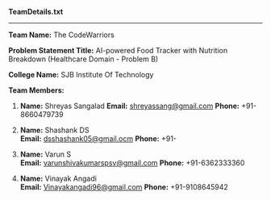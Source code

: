 **TeamDetails.txt**

---

**Team Name:** The CodeWarriors

**Problem Statement Title:** AI-powered Food Tracker with Nutrition Breakdown (Healthcare Domain - Problem B)

**College Name:** SJB Institute Of Technology

**Team Members:**

1. **Name:** Shreyas Sangalad 
   **Email:** shreyassang@gmail.com 
   **Phone:** +91-8660479739

2. **Name:** Shashank DS  
   **Email:**  dsshashank05@gmail.ocm
   **Phone:** +91-

3. **Name:** Varun S  
   **Email:**   varunshivakumarspsv@gmail.com
   **Phone:** +91-6362333360

4. **Name:** Vinayak Angadi  
   **Email:**   Vinayakangadi96@gmail.com
   **Phone:** +91-9108645942

> 

